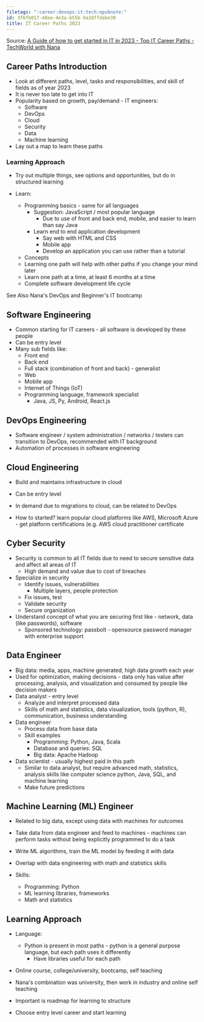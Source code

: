 ```yaml
---
filetags: ":career:devops:it:tech:epubnote:"
id: 3f6fb017-48ee-4e3a-b55b-9a16ffdabe30
title: IT Career Paths 2023
---
```


Source: [A Guide of how to get started in IT in 2023 - Top IT Career
Paths - TechWorld with
Nana](https://dev.to/techworld_with_nana/a-guide-of-how-to-get-started-in-it-in-2023-top-it-career-paths-3gip)

## Career Paths Introduction

- Look at different paths, level, tasks and responsibilities, and skill
  of fields as of year 2023
- It is never too late to get into IT
- Popularity based on growth, pay/demand - IT engineers:
  - Software
  - DevOps
  - Cloud
  - Security
  - Data
  - Machine learning
- Lay out a map to learn these paths

### Learning Approach

- Try out multiple things, see options and opportunities, but do in
  structured learning

- Learn:

  - Programming basics - same for all languages
    - Suggestion: JavaScript / most popular language
      - Due to use of front and back end, mobile, and easier to learn
        than say Java
    - Learn end to end application development
      - Say web with HTML and CSS
      - Mobile app
      - Develop an application you can use rather than a tutorial
  - Concepts
  - Learning one path will help with other paths if you change your mind
    later
  - Learn one path at a time, at least 6 months at a time
  - Complete software development life cycle

See Also Nana's DevOps and Beginner's IT bootcamp

## Software Engineering

- Common starting for IT careers - all software is developed by these
  people
- Can be entry level
- Many sub fields like:
  - Front end
  - Back end
  - Full stack (combination of front and back) - generalist
  - Web
  - Mobile app
  - Internet of Things (IoT)
  - Programming language, framework specialist
    - Java, JS, Py, Android, React.js

## DevOps Engineering

- Software engineer / system administration / networks / testers can
  transition to DevOps, recommended with IT background
- Automation of processes in software engineering

## Cloud Engineering

- Build and maintains infrastructure in cloud

- Can be entry level

- In demand due to migrations to cloud, can be related to DevOps

- How to started? learn popular cloud platforms like AWS, Microsoft
  Azure - get platform certifications (e.g. AWS cloud practitioner
  certificate

## Cyber Security

- Security is common to all IT fields due to need to secure sensitive
  data and affect all areas of IT
  - High demand and value due to cost of breaches
- Specialize in security
  - Identify issues, vulnerabilities
    - Multiple layers, people protection
  - Fix issues, test
  - Validate security
  - Secure organization
- Understand concept of what you are securing first like - network, data
  (like passwords), software
  - Sponsored technology: passbolt - opensource password manager with
    enterprise support

## Data Engineer

- Big data: media, apps, machine generated, high data growth each year
- Used for optimization, making decisions - data only has value after
  processing, analysis, and visualization and consumed by people like
  decision makers
- Data analyst - entry level
  - Analyze and interpret processed data
  - Skills of math and statistics, data visualization, tools (python,
    R), communication, business understanding
- Data engineer
  - Process data from base data
  - Skill examples
    - Programming: Python, Java, Scala
    - Database and queries: SQL
    - Big data: Apache Hadoop
- Data scientist - usually highest paid in this path
  - Similar to data analyst, but require advanced math, statistics,
    analysis skills like computer science python, Java, SQL, and machine
    learning
  - Make future predictions

## Machine Learning (ML) Engineer

- Related to big data, except using data with machines for outcomes

- Take data from data engineer and feed to machines - machines can
  perform tasks without being explicitly programmed to do a task

- Write ML algorithms, train the ML model by feeding it with data

- Overlap with data engineering with math and statistics skills

- Skills:

  - Programming: Python
  - ML learning libraries, frameworks
  - Math and statistics

## Learning Approach

- Language:

  - Python is present in most paths - python is a general purpose
    language, but each path uses it differently
    - Have libraries useful for each path

- Online course, college/university, bootcamp, self teaching

- Nana's combination was university, then work in industry and online
  self teaching

- Important is roadmap for learning to structure

- Choose entry level career and start learning
